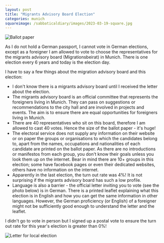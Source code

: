 ```yaml
---
layout: post
title: "Migrants Advisory Board Election"
categories: munich
squareimage: /sabbaticaldiary/images/2023-03-19-square.jpg
---
```

<img src="/sabbaticaldiary/images/2023-03-19.jpg" alt="Ballot paper" class="center">

As I do not hold a German passport, I cannot vote in German elections, except as a foreigner I am allowed to vote to choose the representatives for the migrants advisory board (Migrationsbeirat) in Munich. There is one election every 6 years and today is the election day. 

I have to say a few things about the migration advisory board and this election:
* I don't know there is a migrants advisory board until I received the letter about the election.
* The migrants advisory board is an official committee that represents the foreigners living in Munich. They can pass on suggestions or recommendations to the city hall and are involved in projects and events. The aim is to ensure there are equal opportunities for foreigners living in Munich.
* There are 40 representatives who sit on this board, therefore I am allowed to cast 40 votes. Hence the size of the ballot paper - it's huge!
* The electoral service does not supply any information on their website or on paper the groups or organisations to which the candidates belong to, apart from the names, occupations and nationalities of each candidate are printed on the ballot paper. As there are no introductions or manifestos from each group, you don't know their goals unless you look them up on the internet. Bear in mind there are 10+ groups in this election; some have facebook pages or even their dedicated websites, others have no information on the internet.
* Apparently in the last election, the turn out rate was 4%! It is not surprising if the migrants advisory board has such a low profile. 
* Language is also a barrier - the official letter inviting you to vote (see the photo below) is in German. There is a printed leaflet explaining what this election is in English and how you can get the same information in other languages. However, the German proficiency (or English) of a foreigner might not be sufficiently good enough to understand the letter and the leaflet.

I didn't go to vote in person but I signed up a postal vote to ensure the turn out rate for this year's election is greater than 0%!

<img src="/sabbaticaldiary/images/2023-03-19-2.jpg" alt="Letter for local election" class="center">